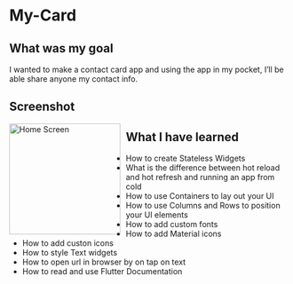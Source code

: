 # My-Card

## What was my goal

I wanted to make a contact card app and using the app in my pocket, I’ll be able share anyone my contact info.

## Screenshot

<img src="screens/finished.App.jpg"
  alt="Home Screen"
  style="float: left; margin-right: 10px;"
  width="200"/>

## What I have learned

- How to create Stateless Widgets
- What is the difference between hot reload and hot refresh and running an app from cold
- How to use Containers to lay out your UI
- How to use Columns and Rows to position your UI elements
- How to add custom fonts
- How to add Material icons
- How to add custon icons
- How to style Text widgets
- How to open url in browser by on tap on text
- How to read and use Flutter Documentation
